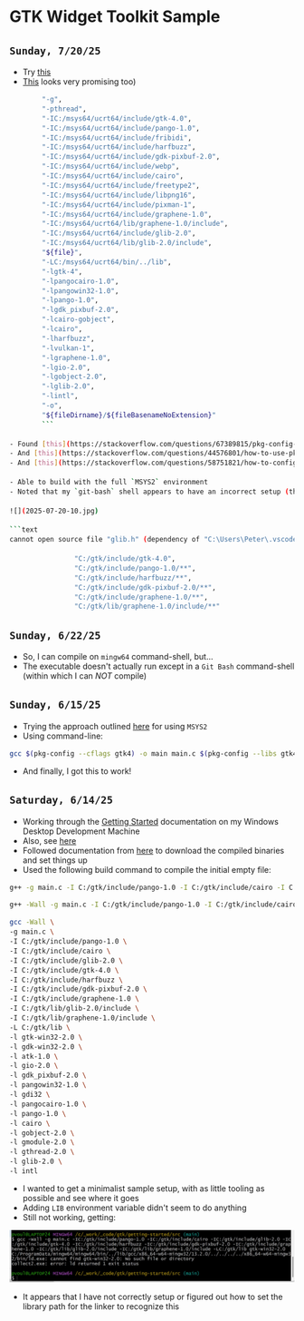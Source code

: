 # GTK Widget Toolkit Sample

## `Sunday, 7/20/25`

- Try [this](https://stackoverflow.com/questions/76009202/gtk4-c-language-vs-code)
- [This](https://stdin.top/posts/gtk4-on-windows/) looks very promising too)

```bash
        "-g",
        "-pthread",
        "-IC:/msys64/ucrt64/include/gtk-4.0",
        "-IC:/msys64/ucrt64/include/pango-1.0",
        "-IC:/msys64/ucrt64/include/fribidi",
        "-IC:/msys64/ucrt64/include/harfbuzz",
        "-IC:/msys64/ucrt64/include/gdk-pixbuf-2.0",
        "-IC:/msys64/ucrt64/include/webp",
        "-IC:/msys64/ucrt64/include/cairo",
        "-IC:/msys64/ucrt64/include/freetype2",
        "-IC:/msys64/ucrt64/include/libpng16",
        "-IC:/msys64/ucrt64/include/pixman-1",
        "-IC:/msys64/ucrt64/include/graphene-1.0",
        "-IC:/msys64/ucrt64/lib/graphene-1.0/include",
        "-IC:/msys64/ucrt64/include/glib-2.0",
        "-IC:/msys64/ucrt64/lib/glib-2.0/include",
        "${file}",
        "-LC:/msys64/ucrt64/bin/../lib",
        "-lgtk-4",
        "-lpangocairo-1.0",
        "-lpangowin32-1.0",
        "-lpango-1.0",
        "-lgdk_pixbuf-2.0",
        "-lcairo-gobject",
        "-lcairo",
        "-lharfbuzz",
        "-lvulkan-1",
        "-lgraphene-1.0",
        "-lgio-2.0",
        "-lgobject-2.0",
        "-lglib-2.0",
        "-lintl",
        "-o",
        "${fileDirname}/${fileBasenameNoExtension}"
        ```

- Found [this](https://stackoverflow.com/questions/67389815/pkg-config-for-vs-code)
- And [this](https://stackoverflow.com/questions/44576801/how-to-use-pkg-config-gtkmm-3-0-cflags-libs-in-the-visual-studio-code/49771627#49771627)
- And [this](https://stackoverflow.com/questions/58751821/how-to-configure-vscode-for-gtk3-for-intellisense-build-debug-and-g)

- Able to build with the full `MSYS2` environment
- Noted that my `git-bash` shell appears to have an incorrect setup (the entries for `gtk-build`)

![](2025-07-20-10.jpg)

```text
cannot open source file "glib.h" (dependency of "C:\Users\Peter\.vscode\extensions\ms-vscode.cpptools-1.26.3-win32-x64\bin\gtk\gtk.h")

                "C:/gtk/include/gtk-4.0",
                "C:/gtk/include/pango-1.0/**",
                "C:/gtk/include/harfbuzz/**",
                "C:/gtk/include/gdk-pixbuf-2.0/**",
                "C:/gtk/include/graphene-1.0/**",
                "C:/gtk/lib/graphene-1.0/include/**"

```

## `Sunday, 6/22/25`

- So, I can compile on `mingw64` command-shell, but...
- The executable doesn't actually run except in a `Git Bash` command-shell \
  (within which I can _NOT_ compile)

## `Sunday, 6/15/25`

- Trying the approach outlined [here](https://www.gtk.org/docs/installations/windows/) for using `MSYS2`
- Using command-line:

```bash
gcc $(pkg-config --cflags gtk4) -o main main.c $(pkg-config --libs gtk4)
```

- And finally, I got this to work!

## `Saturday, 6/14/25`

- Working through the [Getting Started](https://docs.gtk.org/gtk4/getting_started.html#building-applications) documentation on my Windows Desktop Development Machine
- Also, see [here](https://docs.gtk.org/gtk4/getting_started.html#building-applications)
- Followed documentation from [here](https://github.com/wingtk/gvsbuild) to download the compiled binaries and set things up
- Used the following build command to compile the initial empty file:

```bash
g++ -g main.c -I C:/gtk/include/pango-1.0 -I C:/gtk/include/cairo -I C:/gtk/include/glib-2.0 -I C:/gtk/include/gtk-4.0 -I C:/gtk/include/harfbuzz -I C:/gtk/include/gdk-pixbuf-2.0 -I C:/gtk/include/graphene-1.0 -I C:/gtk/lib/glib-2.0/include -I C:/gtk/lib/graphene-1.0/include -L C:/gtk/lib -l gtk-win32-2.0 -l gdk-win32-2.0 -l atk-1.0 -l gio-2.0 -l gdk_pixbuf-2.0 -l pangowin32-1.0 -l gdi32 -l pangocairo-1.0 -l pango-1.0 -l cairo -l gobject-2.0 -l gmodule-2.0 -l gthread-2.0 -l glib-2.0 -l intl
```

```bash
g++ -Wall -g main.c -I C:/gtk/include/pango-1.0 -I C:/gtk/include/cairo -I C:/gtk/include/glib-2.0 -I C:/gtk/include/gtk-4.0 -I C:/gtk/include/harfbuzz -I C:/gtk/include/gdk-pixbuf-2.0 -I C:/gtk/include/graphene-1.0 -I C:/gtk/lib/glib-2.0/include -I C:/gtk/lib/graphene-1.0/include -L C:/gtk/lib -lgtk-win32-2.0 -lgdk-win32-2.0 -latk-1.0 -lgio-2.0 -lgdk_pixbuf-2.0 -lpangowin32-1.0 -lgdi32 -lpangocairo-1.0 -lpango-1.0 -lcairo -lgobject-2.0 -lgmodule-2.0 -lgthread-2.0 -lglib-2.0 -lintl
```

```bash
gcc -Wall \
-g main.c \
-I C:/gtk/include/pango-1.0 \
-I C:/gtk/include/cairo \
-I C:/gtk/include/glib-2.0 \
-I C:/gtk/include/gtk-4.0 \
-I C:/gtk/include/harfbuzz \
-I C:/gtk/include/gdk-pixbuf-2.0 \
-I C:/gtk/include/graphene-1.0 \
-I C:/gtk/lib/glib-2.0/include \
-I C:/gtk/lib/graphene-1.0/include \
-L C:/gtk/lib \
-l gtk-win32-2.0 \
-l gdk-win32-2.0 \
-l atk-1.0 \
-l gio-2.0 \
-l gdk_pixbuf-2.0 \
-l pangowin32-1.0 \
-l gdi32 \
-l pangocairo-1.0 \
-l pango-1.0 \
-l cairo \
-l gobject-2.0 \
-l gmodule-2.0 \
-l gthread-2.0 \
-l glib-2.0 \
-l intl
```

- I wanted to get a minimalist sample setup, with as little tooling as possible and see where it goes
- Adding `LIB` environment variable didn't seem to do anything
- Still not working, getting:

![](2025-06-14-08.jpg)

- It appears that I have not correctly setup or figured out how to set the library path for the linker to recognize this
